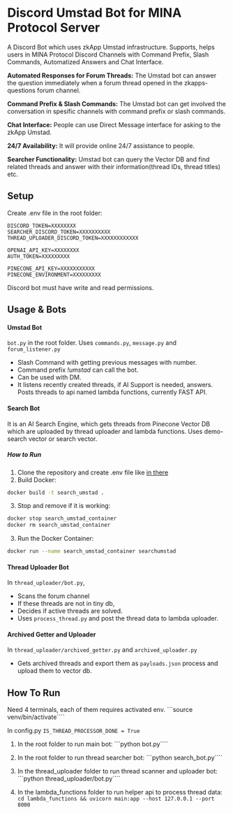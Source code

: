 # Discord Umstad Bot for MINA Protocol Server
A Discord Bot which uses zkApp Umstad infrastructure. Supports, helps users in MINA Protocol Discord Channels with Command Prefix, Slash Commands, Automatized Answers and Chat Interface.

**Automated Responses for Forum Threads:** The Umstad bot can answer the question immediately when a forum thread opened in the zkapps-questions forum channel.

**Command Prefix & Slash Commands:** The Umstad bot can get involved the conversation in spesific channels with command prefix or slash commands.

**Chat Interface:** People can use Direct Message interface for asking to the zkApp Umstad.

**24/7 Availability:** It will provide online 24/7 assistance to people.

**Searcher Functionality:**  Umstad bot can query the Vector DB and find related threads and answer with their information(thread IDs, thread titles) etc.

## Setup

Create .env file in the root folder:
```
DISCORD_TOKEN=XXXXXXXX
SEARCHER_DISCORD_TOKEN=XXXXXXXXXX
THREAD_UPLOADER_DISCORD_TOKEN=XXXXXXXXXXXX

OPENAI_API_KEY=XXXXXXXX
AUTH_TOKEN=XXXXXXXXX

PINECONE_API_KEY=XXXXXXXXXXX
PINECONE_ENVIRONMENT=XXXXXXXXX
```

Discord bot must have write and read permissions.

## Usage & Bots

#### Umstad Bot
```bot.py``` in the root folder. Uses ```commands.py```, ```message.py``` and ```forum_listener.py```

- Slash Command with getting previous messages with number.
- Command prefix _!umstad_ can call the bot.
- Can be used with DM.
- It listens recently created threads, if AI Support is needed, answers. Posts threads to api named lambda functions, currently FAST API.

#### Search Bot
It is an AI Search Engine, which gets threads from Pinecone Vector DB which are uploaded by thread uploader and lambda functions.
Uses demo-search vector or search vector.

##### How to Run
1. Clone the repository and create .env file like [in there](#setup)
2. Build Docker:
```sh
docker build -t search_umstad .
```

3. Stop and remove if it is working:
```sh
docker stop search_umstad_container
docker rm search_umstad_container
```

3. Run the Docker Container:
```sh
docker run --name search_umstad_container searchumstad
```

#### Thread Uploader Bot
In ```thread_uploader/bot.py```,
- Scans the forum channel 
- If these threads are not in tiny db, 
- Decides if active threads are solved. 
- Uses ```process_thread.py``` and post the thread data to lambda uploader.

#### Archived Getter and Uploader
In ```thread_uploader/archived_getter.py``` and ```archived_uploader.py```
- Gets archived threads and export them as ```payloads.json``` process and upload them to vector db.

## How To Run

Need 4 terminals, each of them requires activated env.
```source venv/bin/activate````

In config.py
```IS_THREAD_PROCESSOR_DONE = True```

1. In the root folder to run main bot:
```python bot.py````

2. In the root folder to run thread searcher bot:
```python search_bot.py````

3. In the thread_uploader folder to run thread scanner and uploader bot:
```python thread_uploader/bot.py````

4. In the lambda_functions folder to run helper api to process thread data:
```cd lambda_functions && uvicorn main:app --host 127.0.0.1 --port 8000```
